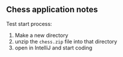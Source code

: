 ## Chess application notes
Test start process:
1. Make a new directory
2. unzip the `chess.zip` file into that directory
3. open in IntelliJ and start coding
